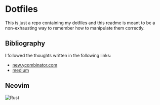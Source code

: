 # Dotfiles

This is just a repo containing my dotfiles and this readme is meant to be a non-exhausting
way to remember how to manipulate them correctly.


## Bibliography

I followed the thoughts written in the following links:

- [new.ycombinator.com](https://news.ycombinator.com/item?id=11070797)
- [medium](https://antelo.medium.com/how-to-manage-your-dotfiles-with-git-f7aeed8adf8b)

## Neovim

![Rust](https://github.com/alexfertel/dotfiles/assets/22298999/b438e7ee-ffc1-487d-8732-af3f801d3a9c)

